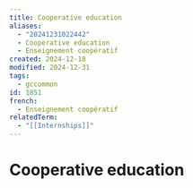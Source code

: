 ```yaml
---
title: Cooperative education
aliases:
  - "20241231022442"
  - Cooperative education
  - Enseignement coopératif
created: 2024-12-18
modified: 2024-12-31
tags:
  - gccommon
id: 1851
french:
  - Enseignement coopératif
relatedTerm:
  - "[[Internships]]"
---
```

# Cooperative education
